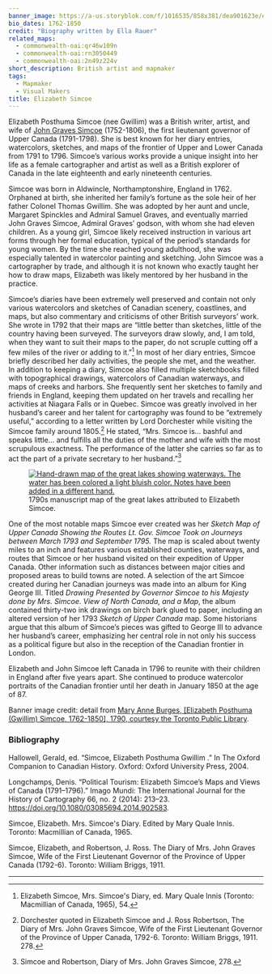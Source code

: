 ```yaml
---
banner_image: https://a-us.storyblok.com/f/1016535/858x381/dea901623e/elizabeth_simcoe.jpg
bio_dates: 1762-1850
credit: "Biography written by Ella Rauer"
related_maps:
  - commonwealth-oai:qr46w109n
  - commonwealth-oai:rn3050449
  - commonwealth-oai:2n49z224v
short_description: British artist and mapmaker
tags:
  - Mapmaker
  - Visual Makers
title: Elizabeth Simcoe
---
```

Elizabeth Posthuma Simcoe (nee Gwillim) was a British writer, artist, and wife of [John Graves Simcoe](/people/john-graves-simcoe) (1752-1806), the first lieutenant governor of Upper Canada (1791-1798). She is best known for her diary entries, watercolors, sketches, and maps of the frontier of Upper and Lower Canada from 1791 to 1796. Simcoe’s various works provide a unique insight into her life as a female cartographer and artist as well as a British explorer of Canada in the late eighteenth and early nineteenth centuries.

Simcoe was born in Aldwincle, Northamptonshire, England in 1762. Orphaned at birth, she inherited her family’s fortune as the sole heir of her father Colonel Thomas Gwillim. She was adopted by her aunt and uncle, Margaret Spinckles and Admiral Samuel Graves, and eventually married John Graves Simcoe, Admiral Graves’ godson, with whom she had eleven children. As a young girl, Simcoe likely received instruction in various art forms through her formal education, typical of the period’s standards for young women. By the time she reached young adulthood, she was especially talented in watercolor painting and sketching. John Simcoe was a cartographer by trade, and although it is not known who exactly taught her how to draw maps, Elizabeth was likely mentored by her husband in the practice.

Simcoe’s diaries have been extremely well preserved and contain not only various watercolors and sketches of Canadian scenery, coastlines, and maps, but also commentary and criticisms of other British surveyors’ work. She wrote in 1792 that their maps are “little better than sketches, little of the country having been surveyed. The surveyors draw slowly, and, I am told, when they want to suit their maps to the paper, do not scruple cutting off a few miles of the river or adding to it.”[^1] In most of her diary entries, Simcoe briefly described her daily activities, the people she met, and the weather. In addition to keeping a diary, Simcoe also filled multiple sketchbooks filled with topographical drawings, watercolors of Canadian waterways, and maps of creeks and harbors. She frequently sent her sketches to family and friends in England, keeping them updated on her travels and recalling her activities at Niagara Falls or in Quebec. Simcoe was greatly involved in her husband’s career and her talent for cartography was found to be “extremely useful,” according to a letter written by Lord Dorchester while visiting the Simcoe family around 1805.[^2] He stated, “Mrs. Simcoe is… bashful and speaks little… and fulfills all the duties of the mother and wife with the most scrupulous exactness. The performance of the latter she carries so far as to act the part of a private secretary to her husband.”[^3]

<figure class="table m-auto">
  <a href="/maps/commonwealth-oai:qr46w109n">
      <img src="https://quod.lib.umich.edu/cgi/i/image/api/image/wcl1ic:5673:WCL005750/234,301,11563,7213/pct:50/0/default.jpg" alt="Hand-drawn map of the great lakes showing waterways. The water has been colored a light bluish color. Notes have been added in a different hand."/>
    </a>
  <figcaption class="table-caption caption-bottom mt-0">
    1790s manuscript map of the great lakes attributed to Elizabeth Simcoe.
  </figcaption>
</figure>

One of the most notable maps Simcoe ever created was her _Sketch Map of Upper Canada Showing the Routes Lt. Gov. Simcoe Took on Journeys between March 1793 and September 1795._ The map is scaled about twenty miles to an inch and features various established counties, waterways, and routes that Simcoe or her husband visited on their expedition of Upper Canada. Other information such as distances between major cities and proposed areas to build towns are noted. A selection of the art Simcoe created during her Canadian journeys was made into an album for King George III. Titled _Drawing Presented by Governor Simcoe to his Majesty done by Mrs. Simcoe_. _View of North Canada, and a Map_, the album contained thirty-two ink drawings on birch bark glued to paper, including an altered version of her 1793 _Sketch of Upper Canada_ map. Some historians argue that this album of Simcoe’s pieces was gifted to George III to advance her husband’s career, emphasizing her central role in not only his success as a political figure but also in the reception of the Canadian frontier in London.

Elizabeth and John Simcoe left Canada in 1796 to reunite with their children in England after five years apart. She continued to produce watercolor portraits of the Canadian frontier until her death in January 1850 at the age of 87.

Banner image credit: detail from [Mary Anne Burges, \[Elizabeth Posthuma (Gwillim) Simcoe, 1762-1850\], 1790, courtesy the Toronto Public Library](https://digitalarchive.tpl.ca/objects/350238).

[^1]: Elizabeth Simcoe, Mrs. Simcoe's Diary, ed. Mary Quale Innis (Toronto: Macmillian of Canada, 1965), 54.

[^2]: Dorchester quoted in Elizabeth Simcoe and J. Ross Robertson, The Diary of Mrs. John Graves Simcoe, Wife of the First Lieutenant Governor of the Province of Upper Canada, 1792-6. Toronto: William Briggs, 1911. 278.

[^3]: Simcoe and Robertson, Diary of Mrs. John Graves Simcoe, 278.

### Bibliography

Hallowell, Gerald, ed. “Simcoe, Elizabeth Posthuma Gwillim .” In The Oxford Companion to Canadian History. Oxford: Oxford University Press, 2004.

Longchamps, Denis. “Political Tourism: Elizabeth Simcoe’s Maps and Views of Canada (1791–1796).” Imago Mundi: The International Journal for the History of Cartography 66, no. 2 (2014): 213–23. https://doi.org/10.1080/03085694.2014.902583.

Simcoe, Elizabeth. Mrs. Simcoe's Diary. Edited by Mary Quale Innis. Toronto: Macmillian of Canada, 1965.

Simcoe, Elizabeth, and Robertson, J. Ross. The Diary of Mrs. John Graves Simcoe, Wife of the First Lieutenant Governor of the Province of Upper Canada (1792-6). Toronto: William Briggs, 1911.

***
